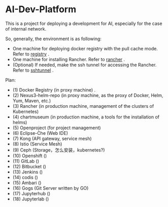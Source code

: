 # AI-Dev-Platform

This is a project for deploying a development for AI, especially for the case of internal network.

So, generally, the environment is as following:
   - One machine for deploying docker registry with the pull cache mode. Refer to [registry](registry/README.md) .
   - One machine for installing Rancher. Refer to [rancher](rancher/README.md) .
   - (Optional) If needed, make the ssh tunnel for accessing the Rancher. Refer to [sshtunnel](ssh/tunnel) .


Plan:

   - (1)  Docker Registry   (in proxy machine) . 
   - (2)  Nexus3-helm-repo  (in proxy machine, as the proxy of Docker, Helm, Yum, Maven, etc.)  
   - (3)  Rancher           (in production machine, management of the clusters of Kubernetes) 
   - (4)  chartmuseum       (in production machine, a tools for the installation of helms)
   - (5)  Openproject       (for project management)  
   - (6)  Eclipse-Che       (Web IDE)  
   - (7)  Kong              (API gateway, service mesh)  
   - (8)  Istio             (Service Mesh)  
   - (9)  Ceph              (Storage，怎么安装，kubernetes?)  
   - (10) Openshift         ()  
   - (11) GitLab            ()  
   - (12) Bitbucket         ()  
   - (13) Jenkins           ()  
   - (14) codis             ()
   - (15) Ambari            ()
   - (16) Gogs              (Git Server written by GO)  
   - (17) Jupyterhub        ()  
   - (18) Jupyterlab        ()  
